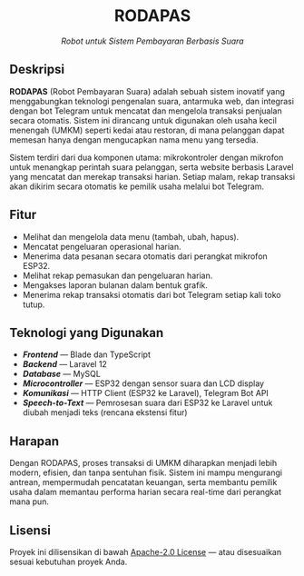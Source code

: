 <h1 align="center">RODAPAS</h1>
<p align="center">
<em>Robot untuk Sistem Pembayaran Berbasis Suara</em>
</p>

## Deskripsi

**RODAPAS** (Robot Pembayaran Suara) adalah sebuah sistem inovatif yang menggabungkan teknologi pengenalan suara, antarmuka web, dan integrasi dengan bot Telegram untuk mencatat dan mengelola transaksi penjualan secara otomatis. Sistem ini dirancang untuk digunakan oleh usaha kecil menengah (UMKM) seperti kedai atau restoran, di mana pelanggan dapat memesan hanya dengan mengucapkan nama menu yang tersedia.

Sistem terdiri dari dua komponen utama: mikrokontroler dengan mikrofon untuk menangkap perintah suara pelanggan, serta website berbasis Laravel yang mencatat dan merekap transaksi harian. Setiap malam, rekap transaksi akan dikirim secara otomatis ke pemilik usaha melalui bot Telegram.

## Fitur

- Melihat dan mengelola data menu (tambah, ubah, hapus).
- Mencatat pengeluaran operasional harian.
- Menerima data pesanan secara otomatis dari perangkat mikrofon ESP32.
- Melihat rekap pemasukan dan pengeluaran harian.
- Mengakses laporan bulanan dalam bentuk grafik.
- Menerima rekap transaksi otomatis dari bot Telegram setiap kali toko tutup.

## Teknologi yang Digunakan

- **_Frontend_** — Blade dan TypeScript
- **_Backend_** — Laravel 12
- **_Database_** — MySQL
- **_Microcontroller_** — ESP32 dengan sensor suara dan LCD display
- **_Komunikasi_** — HTTP Client (ESP32 ke Laravel), Telegram Bot API
- **_Speech-to-Text_** — Pemrosesan suara dari ESP32 ke Laravel untuk diubah menjadi teks (rencana ekstensi fitur)

## Harapan

Dengan RODAPAS, proses transaksi di UMKM diharapkan menjadi lebih modern, efisien, dan tanpa sentuhan fisik. Sistem ini mampu mengurangi antrean, mempermudah pencatatan keuangan, serta membantu pemilik usaha dalam memantau performa harian secara real-time dari perangkat mana pun.

## Lisensi

Proyek ini dilisensikan di bawah [Apache-2.0 License](https://github.com/a6iyyu/rodapas/blob/main/LICENSE) — atau disesuaikan sesuai kebutuhan proyek Anda.